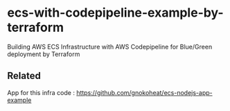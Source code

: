 # ecs-with-codepipeline-example-by-terraform
Building AWS ECS Infrastructure with AWS Codepipeline for Blue/Green deployment by Terraform

## Related

App for this infra code : https://github.com/gnokoheat/ecs-nodejs-app-example
